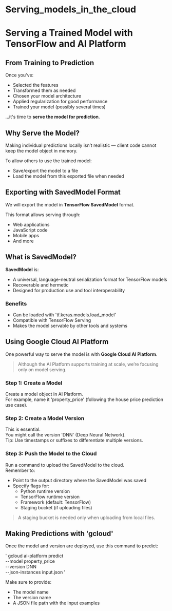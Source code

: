 # Serving_models_in_the_cloud

# Serving a Trained Model with TensorFlow and AI Platform

## From Training to Prediction

Once you've:
- Selected the features
- Transformed them as needed
- Chosen your model architecture
- Applied regularization for good performance
- Trained your model (possibly several times)

...it's time to **serve the model for prediction**.

## Why Serve the Model?

Making individual predictions locally isn’t realistic — client code cannot keep the model object in memory.

To allow others to use the trained model:
- Save/export the model to a file
- Load the model from this exported file when needed

## Exporting with SavedModel Format

We will export the model in **TensorFlow SavedModel** format.

This format allows serving through:
- Web applications
- JavaScript code
- Mobile apps
- And more

## What is SavedModel?

**SavedModel** is:
- A universal, language-neutral serialization format for TensorFlow models
- Recoverable and hermetic
- Designed for production use and tool interoperability

### Benefits
- Can be loaded with 'tf.keras.models.load_model'
- Compatible with TensorFlow Serving
- Makes the model servable by other tools and systems

## Using Google Cloud AI Platform

One powerful way to serve the model is with **Google Cloud AI Platform**.

> Although the AI Platform supports training at scale, we’re focusing only on model serving.

### Step 1: Create a Model

Create a model object in AI Platform.  
For example, name it 'property_price' (following the house price prediction use case).

### Step 2: Create a Model Version

This is essential.  
You might call the version 'DNN' (Deep Neural Network).  
Tip: Use timestamps or suffixes to differentiate multiple versions.

### Step 3: Push the Model to the Cloud

Run a command to upload the SavedModel to the cloud.  
Remember to:
- Point to the output directory where the SavedModel was saved
- Specify flags for:
  - Python runtime version
  - TensorFlow runtime version
  - Framework (default: TensorFlow)
  - Staging bucket (if uploading files)

> A staging bucket is needed only when uploading from local files.

## Making Predictions with 'gcloud'

Once the model and version are deployed, use this command to predict:

' gcloud ai-platform predict \
  --model property_price \
  --version DNN \
  --json-instances input.json '

Make sure to provide:
- The model name
- The version name
- A JSON file path with the input examples
